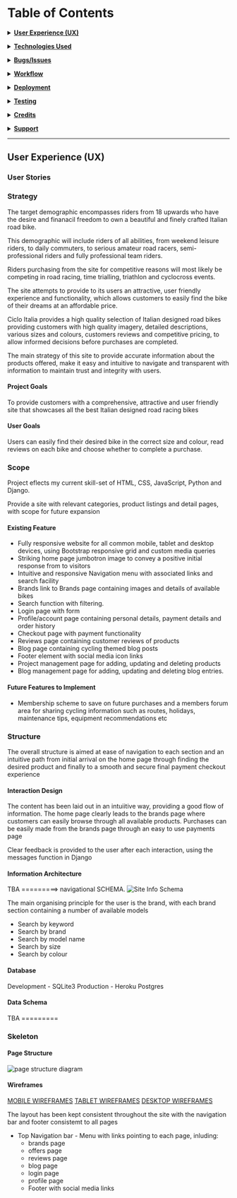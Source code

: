 # Table of Contents

**<details><summary>[User Experience (UX)](#user-experience-ux)</summary>**

- [User Stories](#user-stories)
- [Strategy](#strategy)
- [Scope](#scope)
  - [Existing Features](#existing-features)
  - [Future Features to Implement](#future-features-to-implement)
- [Structure](#structure)
- [Database](#database)
- [Data Schema](#data-schema)
- [Skeleton](#skeleton)
- [Wireframes](#wireframes)
- [Surface](#surface)
  - [Colours](#colours)
  - [Typography](#typography)
  - [Animations](#animations)

  </details>

**<details><summary>[Technologies Used](#technologies-used)</summary>**

- [Languages](#languages)
- [Integration](#integration)
- [Dependencies](#dependencies)
- [Tools](#tools)
- [IDE Extensions](#ide-extensions)
- [Code Validity](#code-validity)

</details>

**<details><summary>[Bugs/Issues](#bugs)</summary>**

- [Project barriers and solutions](#project-barriers-and-solutions)
- [Known Issues](#known-issues)

</details>

**<details><summary>[Workflow](#workflow)</summary>**

- [Version Control](#version-control)
- [Development Environment](#development-environment)

</details>

**<details><summary>[Deployment](#deployment)</summary>**
</details>

**<details><summary>[Testing](#testing)</summary>**
</details>

**<details><summary>[Credits](#credits)</summary>**

- [Resources](#resources)
- [Media](#media)
- [Content](#content)
- [Code Snippets](#code-snippets)
- [Acknowledgments](#acknowledgments)

</details>

**<details><summary>[Support](#support)</summary>**
</details>

---

## User Experience (UX)

### User Stories



### Strategy

The target demographic encompasses riders from 18 upwards who have the desire and finanacil freedom to own a beautiful and finely crafted Italian road bike. 

This demographic will include riders of all abilities, from weekend leisure riders, to daily commuters, to serious amateur road racers, semi-professional riders and fully professional team riders.

Riders purchasing from the site for competitive reasons will most likely be competing in road racing, time trialling, triathlon and cyclocross events.

The site attempts to provide to its users an attractive, user friendly experience and functionality, which allows customers to easily find the bike of their dreams at an affordable price.

Ciclo Italia provides a high quality selection of Italian designed road bikes providing customers with high quality imagery, detailed descriptions, various sizes and colours, customers reviews and competitive pricing, to allow informed decisions before purchases are completed.

The main strategy of this site to provide accurate information about the products offered, make it easy and intuitive to navigate and transparent with information to maintain trust and integrity with users.

#### Project Goals

To provide customers with a comprehensive, attractive and user friendly site that showcases all the best Italian designed road racing bikes

#### User Goals

Users can easily find their desired bike in the correct size and colour, read reviews on each bike and choose whether to complete a purchase.

### Scope

Project eflects my current skill-set of HTML, CSS, JavaScript, Python and Django.

Provide a site with relevant categories, product listings and detail pages, with scope for future expansion

#### Existing Feature

- Fully responsive website for all common mobile, tablet and desktop devices, using Bootstrap responsive grid and custom media queries
- Striking home page jumbotron image to convey a positive initial response from to visitors
- Intuitive and responsive Navigation menu with associated links and search facility
- Brands link to Brands page containing images and details of available bikes
- Search function with filtering.
- Login page with form
- Profile/account page containing personal details, payment details and order history
- Checkout page with payment functionality
- Reviews page containing customer reviews of products
- Blog page containing cycling themed blog posts
- Footer element with social media icon links
- Project management page for adding, updating and deleting products
- Blog management page for adding, updating and deleting blog entries.

#### Future Features to Implement

- Membership scheme to save on future purchases and a members forum area for sharing cycling information such as routes, holidays, maintenance tips, equipment recommendations etc

### Structure

The overall structure is aimed at ease of navigation to each section and an intuitive path from initial arrival on the home page through finding the desired product and finally to a smooth and secure final payment checkout experience

#### Interaction Design

The content has been laid out in an intuiitive way, providing a good flow of information. The home page clearly leads to the brands page where customers can easily browse through all available products. Purchases can be easily made from the brands page through an easy to use payments page 

Clear feedback is provided to the user after each interaction, using the messages function in Django

#### Information Architecture

TBA =========> navigational SCHEMA. ![Site Info Schema]()  

The main organising principle for the user is the brand, with each brand section containing a number of available models

- Search by keyword
- Search by brand
- Search by model name
- Search by size
- Search by colour

#### Database

Development - SQLite3
Production - Heroku Postgres

#### Data Schema

TBA =========

### Skeleton

#### Page Structure

![page structure diagram](docs/wireframes/)

#### Wireframes

[MOBILE WIREFRAMES](docs/wireframes/)
[TABLET WIREFRAMES](docs/wireframes/)
[DESKTOP WIREFRAMES](docs/wireframes/)

The layout has been kept consistent throughout the site with the navigation bar and footer consistemt to all pages

- Top Navigation bar - Menu with links pointing to each page, inluding:
  - brands page
  - offers page
  - reviews page
  - blog page
  - login page
  - profile page
  - Footer with social media links
  

